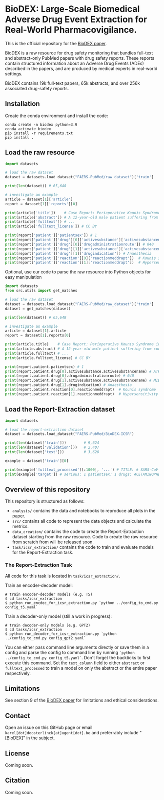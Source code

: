# BioDEX: Large-Scale Biomedical Adverse Drug Event Extraction for Real-World Pharmacovigilance.

This is the official repository for the [BioDEX paper](todo).

BioDEX is a raw resource for drug safety monitoring that bundles full-text and abstract-only PubMed papers with drug safety reports. These reports contain structured information about an Adverse Drug Events (ADEs) described in the papers, and are produced by medical experts in real-world settings.

BioDEX contains 19k full-text papers, 65k abstracts, and over 256k associated drug-safety reports.

<!-- We hope that our resource paves the way for (semi-)automated ICSR reporting systems, which one day could aid humans to perform drug safety monitoring. Additionally, we believe our task is a good resource to train and evaluate the biomedical capabilities of Large Language Models. -->

<!-- 
BioDEX is created by combining the following resources:
- [PubMed Medline](https://www.nlm.nih.gov/bsd/difference.html): Distribution of PubMed article metadata and abstracts.
- [PubMed Central](https://www.ncbi.nlm.nih.gov/pmc/tools/openftlist/): Distribution of full-text PubMed articles.
- [FAERS](https://www.fda.gov/drugs/surveillance/questions-and-answers-fdas-adverse-event-reporting-system-faers): Distribution of Individual Case Sefety Reports. -->

<!-- A preliminary write-up including initial results is included in `supplementary_material/`. A description of the dataset fields is given in `supplementary_material/BioDEX_Dataset_Card.pdf`. -->



## Installation
Create the conda environment and install the code: 

    conda create -n biodex python=3.9
    conda activate biodex
    pip install -r requirements.txt
    pip install .

## Load the raw resource
```python
import datasets

# load the raw dataset
dataset = datasets.load_dataset("FAERS-PubMed/raw_dataset")['train']

print(len(dataset)) # 65,648

# investigate an example
article = dataset[1]['article']
report = dataset[1]['reports'][0]

print(article['title'])    # Case Report: Perioperative Kounis Syndrome in an Adolescent With Congenital Glaucoma.
print(article['abstract']) # A 12-year-old male patient suffering from congenital glaucoma developed bradycardia, ...
print(article['fulltext']) # ...
print(article['fulltext_license']) # CC BY

print(report['patient']['patientsex']) # 1
print(report['patient']['drug'][0]['activesubstance']['activesubstancename']) # ATROPINE SULFATE
print(report['patient']['drug'][0]['drugadministrationroute']) # 040
print(report['patient']['drug'][1]['activesubstance']['activesubstancename']) # MIDAZOLAM
print(report['patient']['drug'][1]['drugindication']) # Anaesthesia
print(report['patient']['reaction'][0]['reactionmeddrapt'])  # Kounis syndrome
print(report['patient']['reaction'][1]['reactionmeddrapt'])  # Hypersensitivity
```

Optional, use our code to parse the raw resource into Python objects for easy manipulation
```python
import datasets
from src.utils import get_matches

# load the raw dataset
dataset = datasets.load_dataset("FAERS-PubMed/raw_dataset")['train']
dataset = get_matches(dataset)

print(len(dataset)) # 65,648

# investigate an example
article = dataset[1].article
report = dataset[1].reports[0]

print(article.title)    # Case Report: Perioperative Kounis Syndrome in an Adolescent With Congenital Glaucoma.
print(article.abstract) # A 12-year-old male patient suffering from congenital glaucoma developed bradycardia, ...
print(article.fulltext) # ...
print(article.fulltext_license) # CC BY

print(report.patient.patientsex) # 1
print(report.patient.drug[0].activesubstance.activesubstancename) # ATROPINE SULFATE
print(report.patient.drug[0].drugadministrationroute) # 040
print(report.patient.drug[1].activesubstance.activesubstancename) # MIDAZOLAM
print(report.patient.drug[1].drugindication) # Anaesthesia
print(report.patient.reaction[0].reactionmeddrapt)  # Kounis syndrome
print(report.patient.reaction[1].reactionmeddrapt)  # Hypersensitivity
```

## Load the Report-Extraction dataset
```python
import datasets

# load the report-extraction dataset
dataset = datasets.load_dataset("FAERS-PubMed/BioDEX-ICSR")

print(len(dataset['train']))        # 9,624
print(len(dataset['validation']))   # 2,407
print(len(dataset['test']))         # 3,628

example = dataset['train'][0]

print(example['fulltext_processed'][:1000], '...') # TITLE: # SARS-CoV-2-related ARDS in a maintenance hemodialysis patient ...
print(example['target']) # serious: 1 patientsex: 1 drugs: ACETAMINOPHEN, ASPIRIN ...
```

<!-- ## TODO Use our Report-Extraction model
```python
from transformers import AutoModelForSeq2SeqLM, AutoTokenizer

model = AutoModelForSeq2SeqLM.from_pretrained("FAERS-PubMed/flan-t5-large-report-extraction")
tokenizer = AutoTokenizer.from_pretrained("FAERS-PubMed/flan-t5-large-report-extraction")

# TODO
input = """TODO"""
input = tokenizer.encoder(input)

output = model.predict(**input)

``` -->

## Overview of this repository
This repository is structured as follows:
- `analysis/` contains the data and notebooks to reproduce all plots in the paper.
- `src/` contains all code to represent the data objects and calculate the metrics.
- `data_creation/` contains the code to create the Report-Extraction dataset starting from the raw resource. Code to create the raw resource from scratch from will be released soon.
- `task/icsr_extraction/` contains the code to train and evaluate models for the Report-Extraction task.

### The Report-Extraction Task
All code for this task is located in `task/icsr_extraction/`.

Train an encoder-decoder model:
```
# train encoder-decoder models (e.g. T5)
$ cd tasks/icsr_extraction
$ python run_encdec_for_icsr_extraction.py `python ../config_to_cmd.py config_t5.yaml`
```

Train a decoder-only model (still a work in progress):
```
# train decoder-only models (e.g. GPT2)
$ cd tasks/icsr_extraction
$ python run_decoder_for_icsr_extraction.py `python ../config_to_cmd.py config_gpt2.yaml`
```

You can either pass command line arguments directly or save them in a config and parse the config to command line by running `` `python ../config_to_cmd.py config_t5.yaml` ``. Don't forget the backticks to first execute this command. Set the `text_column` field to either `abstract` or `fulltext_processed` to train a model on only the abstract or the entire paper respectively.



<!-- More about our evaluation procedure in the paper.

Example input:
```
TITLE: A Case of Pancytopenia with Many Possible Causes: How Do You Tell Which is the Right One? 

ABSTRACT: Systemic lupus erythematosus (SLE) often presents with cytopenia(s); however, pancytopenia is found less commonly, requiring the consideration of possible aetiologies other than the primary disease. The authors describe the case of a female patient with a recent diagnosis of SLE admitted through the Emergency Department with fever of unknown origin and severe pancytopenia. She was medicated with prednisolone, hydroxychloroquine, azathioprine, amlodipine and sildenafil. Extensive investigation suggested azathioprine-induced myelotoxicity. However, the patient was found to have a concomitant cytomegalovirus (CMV) infection, with oral lesions, positive CMV viral load as well as the previously described haematological findings. Pancytopenia is always a diagnostic challenge, with drug-induced myelotoxicity, especially secondary to azathioprine, being a rare aetiology. This report reiterates the importance of the differential diagnosis of pancytopenia, especially in immunosuppressed patients with increased risk for opportunistic infections. The possibility of multiple aetiologies for pancytopenia in the same patient should be considered.Azathioprine-induced myelotoxicity is dose-dependent and pancytopenia is a rare form of presentation.Opportunistic infections should always be considered as a cause of cytopenias when immunosuppression is present. 

TEXT: INTRODUCTION Systemic lupus erythematosus (SLE) is a chronic inflammatory … [truncated]
```

Example output:
```
serious: yes 
patientsex: female 
drugs: AMLODIPINE BESYLATE, AZATHIOPRINE, HYDROXYCHLOROQUINE, PREDNISOLONE, SILDENAFIL 
reactions: Bone marrow toxicity, Cytomegalovirus infection, Cytomegalovirus mucocutaneous ulcer, Febrile neutropenia, Leukoplakia, Odynophagia, Oropharyngeal candidiasis, Pancytopenia, Product use issue, Red blood cell poikilocytes present, Vitamin D deficiency
``` -->

<!-- ## Dataset Creation
All our datasets are available on the HuggingFace hub. We are in the process of releasing all code to reproduce these datasets. 

| Task            | HuggingFace dataset                                                                                                         | Leaderboard   | Code to reproduce dataset         |
|-----------------|-----------------------------------------------------------------------------------------------------------------------------|---------------|-----------------------------------|
| raw resource    | [FAERS-PubMed/raw_dataset](https://huggingface.co/datasets/FAERS-PubMed/raw_dataset)                                        | /             | `data_creation/raw` (coming soon) |
| ICSR-Extraction | [FAERS-PubMed/BioDEX-ICSR](https://huggingface.co/datasets/FAERS-PubMed/BioDEX-ICSR/viewer/FAERS-PubMed--BioDEX-ICSR/train) | (coming soon) | `data_creation/icsr_extraction`   |
| ICSR-QA         | (coming soon)                                                                                                               | (coming soon) | (coming soon)                     | -->

## Limitations
See section 9 of the [BioDEX paper](todo) for limitations and ethical considerations.

## Contact
Open an issue on this GitHub page or email `karel[dot]doosterlinck[at]ugent[dot].be` and preferrably include "[BioDEX]" in the subject.

## License
Coming soon.

## Citation
Coming soon.
